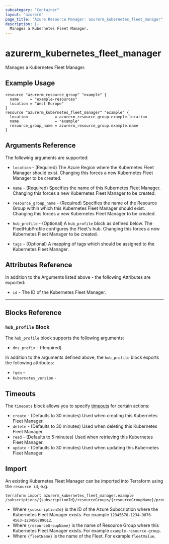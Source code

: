 ```yaml
---
subcategory: "Container"
layout: "azurerm"
page_title: "Azure Resource Manager: azurerm_kubernetes_fleet_manager"
description: |-
  Manages a Kubernetes Fleet Manager.
---
```


<!-- Note: This documentation is generated. Any manual changes will be overwritten -->

# azurerm_kubernetes_fleet_manager

Manages a Kubernetes Fleet Manager.

## Example Usage

```hcl
resource "azurerm_resource_group" "example" {
  name     = "example-resources"
  location = "West Europe"
}
resource "azurerm_kubernetes_fleet_manager" "example" {
  location            = azurerm_resource_group.example.location
  name                = "example"
  resource_group_name = azurerm_resource_group.example.name
}
```

## Arguments Reference

The following arguments are supported:

* `location` - (Required) The Azure Region where the Kubernetes Fleet Manager should exist. Changing this forces a new Kubernetes Fleet Manager to be created.

* `name` - (Required) Specifies the name of this Kubernetes Fleet Manager. Changing this forces a new Kubernetes Fleet Manager to be created.

* `resource_group_name` - (Required) Specifies the name of the Resource Group within which this Kubernetes Fleet Manager should exist. Changing this forces a new Kubernetes Fleet Manager to be created.

* `hub_profile` - (Optional) A `hub_profile` block as defined below. The FleetHubProfile configures the Fleet's hub. Changing this forces a new Kubernetes Fleet Manager to be created.

* `tags` - (Optional) A mapping of tags which should be assigned to the Kubernetes Fleet Manager.

## Attributes Reference

In addition to the Arguments listed above - the following Attributes are exported:

* `id` - The ID of the Kubernetes Fleet Manager.

---

## Blocks Reference

### `hub_profile` Block


The `hub_profile` block supports the following arguments:

* `dns_prefix` - (Required) 


In addition to the arguments defined above, the `hub_profile` block exports the following attributes:

* `fqdn` - 
* `kubernetes_version` -

## Timeouts

The `timeouts` block allows you to specify [timeouts](https://www.terraform.io/docs/configuration/resources.html#timeouts) for certain actions:

* `create` - (Defaults to 30 minutes) Used when creating this Kubernetes Fleet Manager.
* `delete` - (Defaults to 30 minutes) Used when deleting this Kubernetes Fleet Manager.
* `read` - (Defaults to 5 minutes) Used when retrieving this Kubernetes Fleet Manager.
* `update` - (Defaults to 30 minutes) Used when updating this Kubernetes Fleet Manager.

## Import

An existing Kubernetes Fleet Manager can be imported into Terraform using the `resource id`, e.g.

```shell
terraform import azurerm_kubernetes_fleet_manager.example /subscriptions/{subscriptionId}/resourceGroups/{resourceGroupName}/providers/Microsoft.ContainerService/fleets/{fleetName}
```

* Where `{subscriptionId}` is the ID of the Azure Subscription where the Kubernetes Fleet Manager exists. For example `12345678-1234-9876-4563-123456789012`.
* Where `{resourceGroupName}` is the name of Resource Group where this Kubernetes Fleet Manager exists. For example `example-resource-group`.
* Where `{fleetName}` is the name of the Fleet. For example `fleetValue`.
